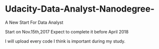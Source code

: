 # Udacity-Data-Analyst-Nanodegree-
A New Start For Data Analyst

Start on Nov.15th,2017  Expect to complete it before April 2018

I will upload every code I think is important during my study.
